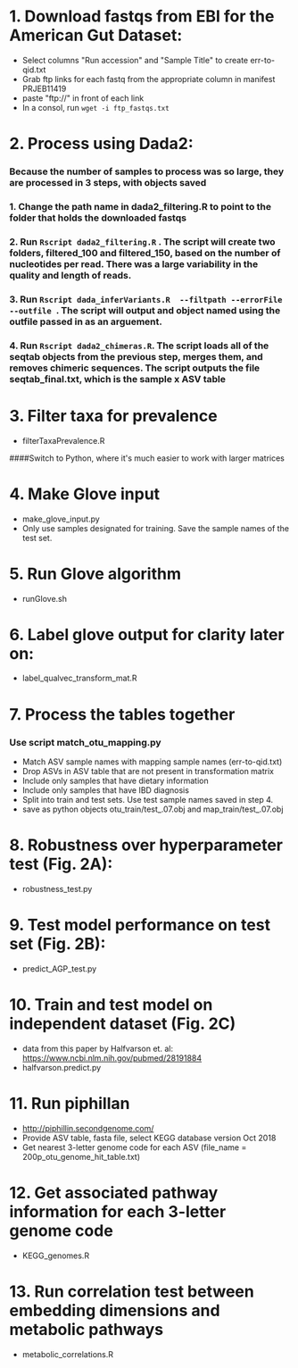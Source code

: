 # 1. Download fastqs from EBI for the American Gut Dataset:
  - Select columns "Run accession" and "Sample Title" to create err-to-qid.txt
  - Grab ftp links for each fastq from the appropriate column in manifest PRJEB11419
  - paste "ftp://" in front of each link
  - In a consol, run `wget -i ftp_fastqs.txt`
  
# 2. Process using Dada2:
### Because the number of samples to process was so large, they are processed in 3 steps, with objects saved
### 1. Change the path name in dada2_filtering.R to point to the folder that holds the downloaded fastqs
### 2. Run `Rscript dada2_filtering.R` . The script will create two folders, filtered_100 and filtered_150, based on the number of nucleotides per read. There was a large variability in the quality and length of reads.
### 3. Run `Rscript dada_inferVariants.R  --filtpath --errorFile --outfile `. The script will output and object named using the outfile passed in as an arguement.
### 4. Run `Rscript dada2_chimeras.R`. The script loads all of the seqtab objects from the previous step, merges them, and removes chimeric sequences. The script outputs the file seqtab_final.txt, which is the sample x ASV table

# 3. Filter taxa for prevalence
  - filterTaxaPrevalence.R
 
####Switch to Python, where it's much easier to work with larger matrices

# 4. Make Glove input
  - make_glove_input.py
  - Only use samples designated for training. Save the sample names of the test set. 
  
# 5. Run Glove algorithm
  - runGlove.sh
  
# 6. Label glove output for clarity later on:
  - label_qualvec_transform_mat.R
  
# 7. Process the tables together
  ### Use script match_otu_mapping.py
  - Match ASV sample names with mapping sample names (err-to-qid.txt)
  - Drop ASVs in ASV table that are not present in transformation matrix
  - Include only samples that have dietary information
  - Include only samples that have IBD diagnosis
  - Split into train and test sets. Use test sample names saved in step 4. 
  - save as python objects otu_train/test_.07.obj and map_train/test_.07.obj
  
# 8. Robustness over hyperparameter test (Fig. 2A):
  - robustness_test.py 
  
# 9. Test model performance on test set (Fig. 2B):
  - predict_AGP_test.py
  
# 10. Train and test model on independent dataset (Fig. 2C)
  - data from this paper by Halfvarson et. al: https://www.ncbi.nlm.nih.gov/pubmed/28191884
  - halfvarson.predict.py
  
# 11. Run piphillan
  - http://piphillin.secondgenome.com/
  - Provide ASV table, fasta file, select KEGG database version Oct 2018
  - Get nearest 3-letter genome code for each ASV (file_name = 200p_otu_genome_hit_table.txt)

# 12. Get associated pathway information for each 3-letter genome code
   - KEGG_genomes.R
   
# 13. Run correlation test between embedding dimensions and metabolic pathways
  - metabolic_correlations.R
